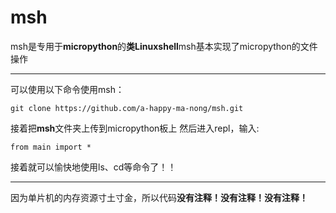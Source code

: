 # msh
msh是专用于**micropython**的**类Linuxshell**msh基本实现了micropython的文件操作
***
可以使用以下命令使用msh：
```
git clone https://github.com/a-happy-ma-nong/msh.git
```
接着把**msh**文件夹上传到micropython板上
然后进入repl，输入:
```
from main import *
```
接着就可以愉快地使用ls、cd等命令了！！
***
因为单片机的内存资源寸土寸金，所以代码**没有注释！没有注释！没有注释！**
